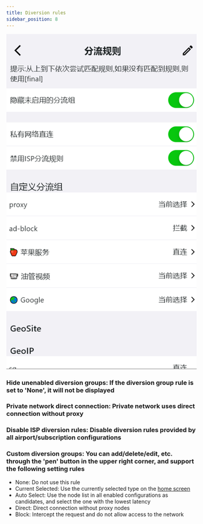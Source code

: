 ```yaml
---
title: Diversion rules
sidebar_position: 8
---
```

![](./img/diversion-rule.png#center)

### Hide unenabled diversion groups: If the diversion group rule is set to 'None', it will not be displayed

### Private network direct connection: Private network uses direct connection without proxy

### Disable ISP diversion rules: Disable diversion rules provided by all airport/subscription configurations

### Custom diversion groups: You can add/delete/edit, etc. through the 'pen' button in the upper right corner, and support the following setting rules
- None: Do not use this rule
- Current Selected: Use the currently selected type on the [home screen](../app-manual/home.md)
- Auto Select: Use the node list in all enabled configurations as candidates, and select the one with the lowest latency
- Direct: Direct connection without proxy nodes
- Block: Intercept the request and do not allow access to the network